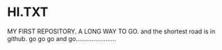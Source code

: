 HI.TXT
======

MY FIRST REPOSITORY. A LONG WAY TO GO. 
and the shortest road is in github.
go go go and go.......................
